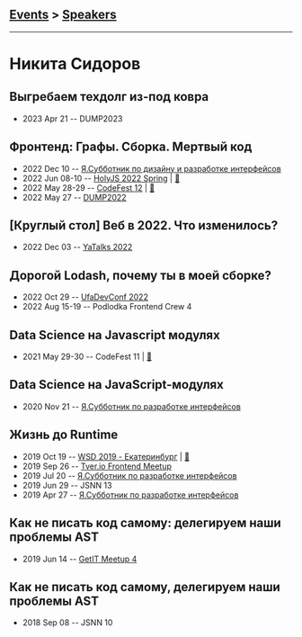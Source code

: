 ## [Events](../README.md) > [Speakers](../speakers.md)
---

# Никита Сидоров

## Выгребаем техдолг из-под ковра
- 2023 Apr 21 -- DUMP2023    
## Фронтенд: Графы. Сборка. Мертвый код
- 2022 Dec 10 -- [Я.Субботник по дизайну и разработке интерфейсов](https://youtu.be/LeR_h116Ano)    
- 2022 Jun 08-10 -- [HolyJS 2022 Spring](https://youtu.be/7_hXJ-0rpng)  | [:notebook:](https://squidex.jugru.team/api/assets/srm/2713296a-c538-48c2-9b4c-364461644c34/holyjs2022-final.pdf)  
- 2022 May 28-29 -- [CodeFest 12](https://youtu.be/YxTo8-kiX8c)  | [:notebook:](https://disk.yandex.ru/d/G92WiQs51_a6JQ)  
- 2022 May 27 -- [DUMP2022](https://youtu.be/_uHLLPrmQwU)    
## [Круглый стол] Веб в 2022. Что изменилось?
- 2022 Dec 03 -- [YaTalks 2022](https://youtu.be/j2Uq-CxEfWI)    
## Дорогой Lodash, почему ты в моей сборке?
- 2022 Oct 29 -- [UfaDevConf 2022](https://youtu.be/IgOxsnSmBl4)    
- 2022 Aug 15-19 -- Podlodka Frontend Crew 4    
## Data Science на Javascript модулях
- 2021 May 29-30 -- CodeFest 11  | [:notebook:](https://disk.yandex.ru/d/2RDQXw6a6yWQhg)  
## Data Science на JavaScript-модулях
- 2020 Nov 21 -- [Я.Субботник по разработке интерфейсов](https://www.youtube.com/watch?v=wTkeS-X_OIU&t=10721)    
## Жизнь до Runtime
- 2019 Oct 19 -- [WSD 2019 - Екатеринбург](https://www.youtube.com/watch?v=DsfnFrwKksA&t=20748s)  | [:notebook:](https://wsd.events/2019/10/19/pres/before-runtime.pdf)  
- 2019 Sep 26 -- [Tver.io Frontend Meetup](https://www.youtube.com/watch?v=_4weYbMzr-0)    
- 2019 Jul 20 -- [Я.Субботник по разработке интерфейсов](https://events.yandex.ru/lib/talks/7522/)    
- 2019 Jun 29 -- JSNN 13    
- 2019 Apr 27 -- [Я.Субботник по разработке интерфейсов](https://events.yandex.ru/lib/talks/7255/)    
## Как не писать код самому: делегируем наши проблемы AST
- 2019 Jun 14 -- [GetIT Meetup 4](https://www.youtube.com/watch?v=W_e6kiI05ds)    
## Как не писать код самому, делегируем наши проблемы AST
- 2018 Sep 08 -- JSNN 10    
